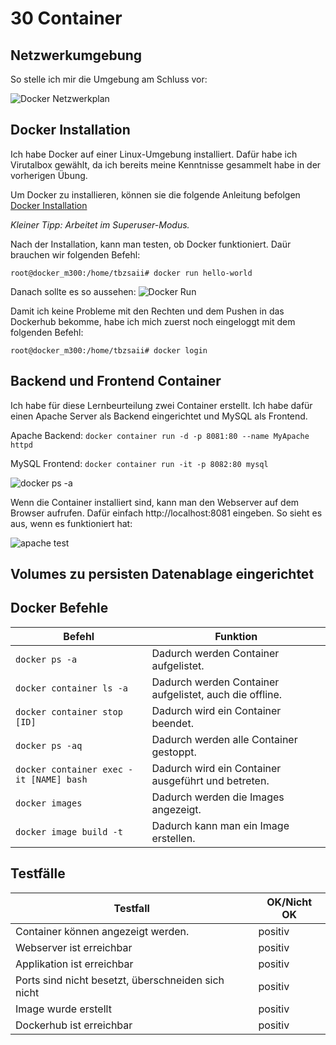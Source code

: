 # 30 Container

## Netzwerkumgebung

So stelle ich mir die Umgebung am Schluss vor:

![](https://github.com/tbzsaii/M300-Services/blob/master/00-Images/netzwerkplan%20docker.PNG "Docker Netzwerkplan")


## Docker Installation
Ich habe Docker auf einer Linux-Umgebung installiert. Dafür habe ich Virutalbox gewählt, da ich bereits meine Kenntnisse gesammelt habe in der vorherigen Übung. 

Um Docker zu installieren, können sie die folgende Anleitung befolgen [Docker Installation](https://docs.docker.com/engine/install/ubuntu/)

*Kleiner Tipp: Arbeitet im Superuser-Modus.*

Nach der Installation, kann man testen, ob Docker funktioniert. Daür brauchen wir folgenden Befehl:

`root@docker_m300:/home/tbzsaii# docker run hello-world `

Danach sollte es so aussehen:
![](https://github.com/tbzsaii/M300-Services/blob/master/00-Images/docker_run.PNG "Docker Run")

Damit ich keine Probleme mit den Rechten und dem Pushen in das Dockerhub bekomme, habe ich mich zuerst noch eingeloggt mit dem folgenden Befehl:

`root@docker_m300:/home/tbzsaii# docker login`

## Backend und Frontend Container
Ich habe für diese Lernbeurteilung zwei Container erstellt. Ich habe dafür einen Apache Server als Backend eingerichtet und MySQL als Frontend.

Apache Backend: `docker container run -d -p 8081:80 --name MyApache httpd`

MySQL Frontend: `docker container run -it -p 8082:80 mysql`

 ![](https://github.com/tbzsaii/M300-Services/blob/master/00-Images/docker%20ps%20a.PNG "docker ps -a")

 Wenn die Container installiert sind, kann man den Webserver auf dem Browser aufrufen. Dafür einfach http://localhost:8081 eingeben. So sieht es aus, wenn es funktioniert hat:

![](https://github.com/tbzsaii/M300-Services/blob/master/00-Images/test%20apache.PNG "apache test")


## Volumes zu persisten Datenablage eingerichtet

## Docker Befehle
| Befehl              | Funktion       |
| ------------------- | -------------- |
| `docker ps -a`      | Dadurch werden Container aufgelistet.|
| `docker container ls -a`        | Dadurch werden Container aufgelistet, auch die offline.|
| `docker container stop [ID]`       | Dadurch wird ein Container beendet.|
| `docker ps -aq`    | Dadurch werden alle Container gestoppt.|
| `docker container exec -it [NAME] bash` | Dadurch wird ein Container ausgeführt und betreten.|
| `docker images` | Dadurch werden die Images angezeigt.|
| `docker image build -t` | Dadurch kann man ein Image erstellen.|

## Testfälle

| Testfall                      | OK/Nicht OK    |
| --------                      | -------------- |
| Container können angezeigt werden.      | positiv        |
| Webserver ist erreichbar           | positiv        |
| Applikation ist erreichbar        | positiv        |
| Ports sind nicht besetzt, überschneiden sich nicht     | positiv        |
| Image wurde erstellt            | positiv        |
| Dockerhub ist erreichbar    | positiv        |
